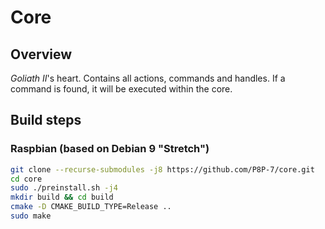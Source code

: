 # Core

## Overview
_Goliath II_'s heart. Contains all actions, commands and handles. If a command is found, it will be executed within the core.

## Build steps

### Raspbian (based on Debian 9 "Stretch")
```bash
git clone --recurse-submodules -j8 https://github.com/P8P-7/core.git
cd core
sudo ./preinstall.sh -j4
mkdir build && cd build
cmake -D CMAKE_BUILD_TYPE=Release ..
sudo make
```
